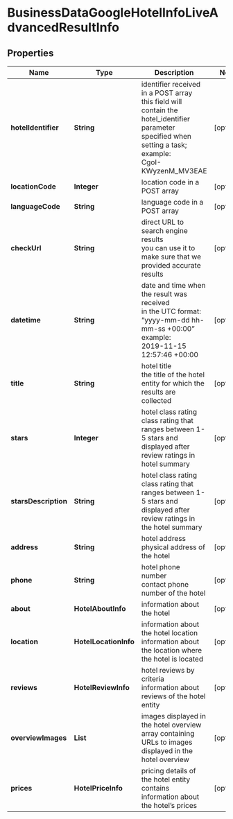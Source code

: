 # BusinessDataGoogleHotelInfoLiveAdvancedResultInfo


## Properties

| Name | Type | Description | Notes |
|------------ | ------------- | ------------- | -------------|
**hotelIdentifier** | **String** | identifier received in a POST array<br>this field will contain the hotel_identifier parameter specified when setting a task;<br>example:<br>CgoI-KWyzenM_MV3EAE |[optional]|
**locationCode** | **Integer** | location code in a POST array |[optional]|
**languageCode** | **String** | language code in a POST array |[optional]|
**checkUrl** | **String** | direct URL to search engine results<br>you can use it to make sure that we provided accurate results |[optional]|
**datetime** | **String** | date and time when the result was received<br>in the UTC format: “yyyy-mm-dd hh-mm-ss +00:00”<br>example:<br>2019-11-15 12:57:46 +00:00 |[optional]|
**title** | **String** | hotel title<br>the title of the hotel entity for which the results are collected |[optional]|
**stars** | **Integer** | hotel class rating<br>class rating that ranges between 1-5 stars and displayed after review ratings in hotel summary |[optional]|
**starsDescription** | **String** | hotel class rating<br>class rating that ranges between 1-5 stars and displayed after review ratings in the hotel summary |[optional]|
**address** | **String** | hotel address<br>physical address of the hotel |[optional]|
**phone** | **String** | hotel phone number<br>contact phone number of the hotel |[optional]|
**about** | **HotelAboutInfo** | information about the hotel |[optional]|
**location** | **HotelLocationInfo** | information about the hotel location<br>information about the location where the hotel is located |[optional]|
**reviews** | **HotelReviewInfo** | hotel reviews by criteria<br>information about reviews of the hotel entity |[optional]|
**overviewImages** | **List<String>** | images displayed in the hotel overview<br>array containing URLs to images displayed in the hotel overview |[optional]|
**prices** | **HotelPriceInfo** | pricing details of the hotel entity<br>contains information about the hotel’s prices |[optional]|